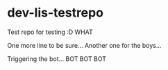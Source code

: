 # dev-lis-testrepo
Test repo for testing :D
WHAT

One more line to be sure...
Another one for the boys...

Triggering the bot... BOT BOT BOT
